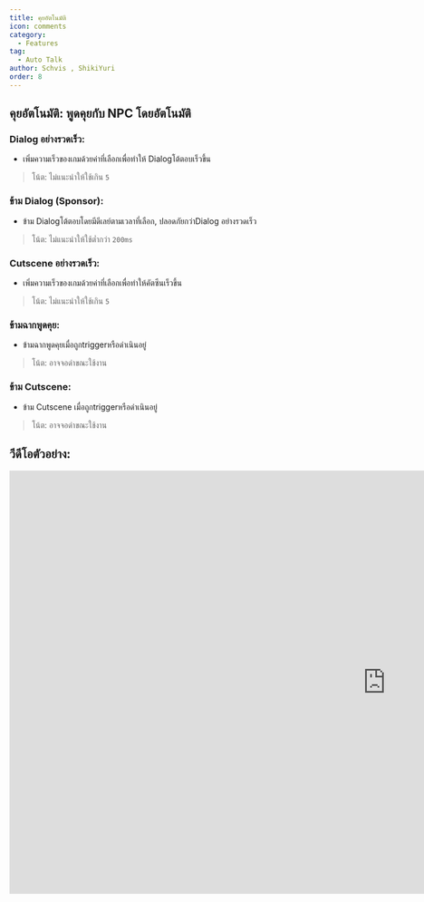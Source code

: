 ```yaml
---
title: คุยอัตโนมัติ
icon: comments
category:
  - Features
tag:
  - Auto Talk
author: Schvis , ShikiYuri 
order: 8
---
```


## คุยอัตโนมัติ: พูดคุยกับ NPC โดยอัตโนมัติ
### Dialog อย่างรวดเร็ว:
- เพิ่มความเร็วของเกมด้วยค่าที่เลือกเพื่อทำให้ Dialogโต้ตอบเร็วขึ้น
> โน้ต: ไม่แนะนำให้ใช้เกิน `5`
### ข้าม Dialog (Sponsor): 
- ข้าม Dialogโต้ตอบโดยมีดีเลย์ตามเวลาที่เลือก, ปลอดภัยกว่าDialog อย่างรวดเร็ว
> โน้ต: ไม่แนะนำให้ใช้ต่ำกว่า `200ms`
### Cutscene อย่างรวดเร็ว:
- เพิ่มความเร็วของเกมด้วยค่าที่เลือกเพื่อทำให้คัตซีนเร็วขึ้น
> โน้ต: ไม่แนะนำให้ใช้เกิน `5`
### ข้ามฉากพูดคุย:
- ข้ามฉากพูดคุยเมื่อถูกtriggerหรือดำเนินอยู่
> โน้ต: อาจจอดำขณะใช้งาน
### ข้าม Cutscene:
- ข้าม Cutscene เมื่อถูกtriggerหรือดำเนินอยู่
> โน้ต: อาจจอดำขณะใช้งาน

## วีดีโอตัวอย่าง:

<div class="iframe-container"><iframe width="1328" height="747" src="https://www.youtube.com/embed/IS0BvLLO1xc?list=PL5eI1Tb64p56g27qfYk7VuFTz4FK6YrKa" title="Korepi - AutoTalk" frameborder="0" allow="accelerometer; autoplay; clipboard-write; encrypted-media; gyroscope; picture-in-picture; web-share" referrerpolicy="strict-origin-when-cross-origin" allowfullscreen></iframe></div>


